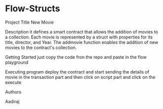 # Flow-Structs
Project Title
New Movie

Description
it defines a smart contract that allows the addition of movies to a collection. Each movie is represented by a struct with properties for its title, director, and Year. The addmovie function enables the addition of new movies to the contract's collection.

Getting Started
just copy the code fron the repo and paste in the flow playground

Executing program
deploy the contract and start sending the details of movie in the transaction part and then click on script part and click on the execute

Authors

Aadiraj
